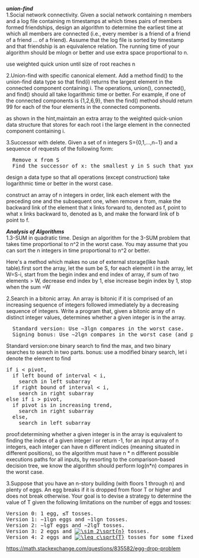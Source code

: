 ***union-find***  
1.Social network connectivity. Given a social network containing n members and a log file containing m timestamps at which times pairs of members formed friendships, design an algorithm to determine the earliest time at which all members are connected (i.e., every member is a friend of a friend of a friend ... of a friend). Assume that the log file is sorted by timestamp and that friendship is an equivalence relation. The running time of your algorithm should be mlogn or better and use extra space proportional to n.

use weighted quick union until size of root reaches n

2.Union-find with specific canonical element. Add a method find() to the union-find data type so that find(i) returns the largest element in the connected component containing i. The operations, union(), connected(), and find() should all take logarithmic time or better.
For example, if one of the connected components is {1,2,6,9}, then the find() method should return 99 for each of the four elements in the connected components.

as shown in the hint,maintain an extra array to the weighted quick-union data structure that stores for each root i the large element in the connected component containing i.

3.Successor with delete. Given a set of n integers S={0,1,...,n−1} and a sequence of requests of the following form:  
<pre>
  Remove x from S
  Find the successor of x: the smallest y in S such that y≥x.  
</pre>
design a data type so that all operations (except construction) take logarithmic time or better in the worst case.

construct an array of n integers in order, link each element with the preceding one and the subsequent one, when remove x from, make the backward link of the element that x links forward to, denoted as f, point to what x links backward to, denoted as b, and make the forward link of b point to f.

***Analysis of Algorithms***  
1.3-SUM in quadratic time. Design an algorithm for the 3-SUM problem that takes time proportional to n^2 in the worst case. You may assume that you can sort the n integers in time proportional to n^2 or better.

Here's a method which makes no use of external storage(like hash table).first sort the array, let the sum be S, for each element i in the array, let W=S-i, start from the begin index and end index of array, if sum of two elements > W, decrease end index by 1, else increase begin index by 1, stop when the sum =W

2.Search in a bitonic array. An array is bitonic if it is comprised of an increasing sequence of integers followed immediately by a decreasing sequence of integers. Write a program that, given a bitonic array of n distinct integer values, determines whether a given integer is in the array.
<pre>
  Standard version: Use ∼3lgn compares in the worst case.
  Signing bonus: Use ∼2lgn compares in the worst case (and prove that no algorithm can guarantee to perform fewer than ∼2lgn compares in the worst case).
</pre>

Standard version:one binary search to find the max, and two binary searches to search in two parts.
bonus: use a modified binary search, let i denote the element to find  
<pre>
if i < pivot, 
  if left bound of interval < i,
    search in left subarray
  if right bound of interval < i,
    search in right subarray
else if i > pivot,
  if pivot is in increasing trend,
    search in right subarray
  else,
    search in left subarray
</pre>
proof:determining whether a given integer is in the array is equivalent to finding the index of a given integer i or return -1, for an  input array of n integers, each integer can have n different indices (meaning situated in different positions), so the algorithm must have n * n different possible executions paths for all inputs, by resorting to the comparison-based decision tree, we know the algorithm should perform log(n*n) compares in the worst case.

3.Suppose that you have an n-story building (with floors 1 through n) and plenty of eggs. An egg breaks if it is dropped from floor T or higher and does not break otherwise. Your goal is to devise a strategy to determine the value of T given the following limitations on the number of eggs and tosses:
<pre>
Version 0: 1 egg, ≤T tosses.
Version 1: ∼1lgn eggs and ∼1lgn tosses.
Version 2: ∼lgT eggs and ∼2lgT tosses.
Version 3: 2 eggs and <a href="https://www.codecogs.com/eqnedit.php?latex=\sim&space;2\sqrt{n}" target="_blank"><img src="https://latex.codecogs.com/gif.latex?\sim&space;2\sqrt{n}" title="\sim 2\sqrt{n}" /></a> tosses.
Version 4: 2 eggs and <a href="https://www.codecogs.com/eqnedit.php?latex=\leq&space;c\sqrt{T}" target="_blank"><img src="https://latex.codecogs.com/gif.latex?\leq&space;c\sqrt{T}" title="\leq c\sqrt{T}" /></a> tosses for some fixed constant c
</pre>

https://math.stackexchange.com/questions/835582/egg-drop-problem

